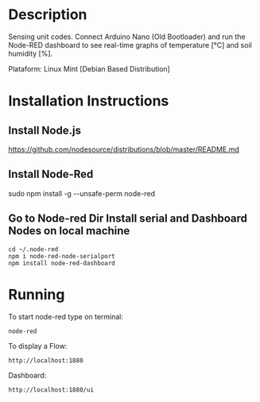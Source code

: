 
# Description

Sensing unit codes. Connect Arduino Nano (Old Bootloader) and run the Node-RED 
dashboard to see real-time graphs of temperature [°C] and soil humidity [%].

Plataform: Linux Mint [Debian Based Distribution]

# Installation Instructions

## Install Node.js 

https://github.com/nodesource/distributions/blob/master/README.md

## Install Node-Red

sudo npm install -g --unsafe-perm node-red

## Go to Node-red Dir Install serial and Dashboard Nodes on local machine

	cd ~/.node-red
	npm i node-red-node-serialport
	npm install node-red-dashboard	

# Running

To start node-red type on terminal:

	node-red

To display a Flow:

    http://localhost:1880

Dashboard:

	http://localhost:1880/ui 
